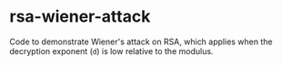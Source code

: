# rsa-wiener-attack
Code to demonstrate Wiener's attack on RSA, which applies when the decryption exponent (`d`) is low relative to the modulus.
